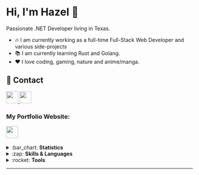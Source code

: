 # Hi, I'm Hazel :wave:

Passionate .NET Developer living in Texas.

- :fire: I am currently working as a full-time Full-Stack Web Developer and various side-projects
- :books: I am currently learning Rust and Golang.
- :heart: I love coding, gaming, nature and anime/manga.

## :page_with_curl: Contact

<a href="mailto: hazel.granados@protonmail.com" target="_blank">
  <img src="https://img.shields.io/static/v1?label=&message=EMAIL&color=%23202121&style=for-the-badge&logo=protonmail&logoColor=%23ECB831" height="32">
</a>
<a href="https://www.linkedin.com/in/hazelgranados/" target="_blank">
  <img src="https://img.shields.io/static/v1?label=&message=linkedin&color=%23202121&style=for-the-badge&logo=linkedin&logoColor=%230961B8" height="32">
</a>

<br>

### My Portfolio Website:

<a href="https://hazeliscoding.dev" target="_blank">
  <img src="https://img.shields.io/static/v1?label=&message=www.hazeliscoding.dev&color=%23202121&style=for-the-badge&logo=googlechrome&logoColor=%2339a6e6" height="32">
</a>

<br>
<br>

<details> 
  <summary>:bar_chart: <b>Statistics</b></summary>
  <br>
  
  <img alt="Hazel's Top Languages" src="https://github-readme-stats.vercel.app/api/top-langs/?username=hazeliscoding&layout=compact&bg_color=202121&hide_border=true&text_color=ffffff&title_color=e64d39" height="200px" />
  <br>
  <img alt="Hazel's GitHub stats" src="https://github-readme-stats.vercel.app/api?username=hazeliscoding&show_icons=true&bg_color=202121&hide_border=true&text_color=ffffff&title_color=ff035f" height="200px" />

</details>

<details> 
  <summary>:zap: <b>Skills & Languages</b></summary>
  <br>

  <img src="https://img.shields.io/badge/c%23-%23239120.svg?style=for-the-badge&logo=csharp&logoColor=white" height="32">
  <img src="https://img.shields.io/badge/.NET-5C2D91?style=for-the-badge&logo=.net&logoColor=white" height="32">
  <img src="https://img.shields.io/badge/angular-%23DD0031.svg?style=for-the-badge&logo=angular&logoColor=white" height="32">
  <img src="https://img.shields.io/badge/typescript-%23007ACC.svg?style=for-the-badge&logo=typescript&logoColor=white" height="32">
  <img src="https://img.shields.io/badge/javascript-%23323330.svg?style=for-the-badge&logo=javascript&logoColor=%23F7DF1E" height="32">
  <img src="https://img.shields.io/badge/jquery-%230769AD.svg?style=for-the-badge&logo=jquery&logoColor=white" height="32">
  <img src="https://img.shields.io/badge/html5-%23E34F26.svg?style=for-the-badge&logo=html5&logoColor=white" height="32">
  <img src="https://img.shields.io/badge/css3-%231572B6.svg?style=for-the-badge&logo=css3&logoColor=white" height="32">
  <img src="https://img.shields.io/badge/-GraphQL-E10098?style=for-the-badge&logo=graphql&logoColor=white" height="32">
  <img src="https://img.shields.io/badge/PowerShell-%235391FE.svg?style=for-the-badge&logo=powershell&logoColor=white" height="32">
  <img src="https://img.shields.io/badge/python-3670A0?style=for-the-badge&logo=python&logoColor=ffdd54" height="32">
  <img src="https://img.shields.io/badge/c++-%2300599C.svg?style=for-the-badge&logo=c%2B%2B&logoColor=white" height="32">
  <img src="https://img.shields.io/badge/OpenGL-%23FFFFFF.svg?style=for-the-badge&logo=opengl" height="32">
  <img src="https://img.shields.io/badge/Qt-%23217346.svg?style=for-the-badge&logo=Qt&logoColor=white" height="32">
  <img src="https://img.shields.io/badge/java-%23ED8B00.svg?style=for-the-badge&logo=openjdk&logoColor=white" height="32">
  <img src="https://img.shields.io/badge/mysql-4479A1.svg?style=for-the-badge&logo=mysql&logoColor=white" height="32">
  <img src="https://img.shields.io/badge/Microsoft%20SQL%20Server-CC2927?style=for-the-badge&logo=microsoft%20sql%20server&logoColor=white" height="32">
  <img src="https://img.shields.io/badge/postgres-%23316192.svg?style=for-the-badge&logo=postgresql&logoColor=white" height="32">
  <img src="https://img.shields.io/badge/MongoDB-%234ea94b.svg?style=for-the-badge&logo=mongodb&logoColor=white" height="32">
  <img src="https://img.shields.io/badge/Amazon%20DynamoDB-4053D6?style=for-the-badge&logo=Amazon%20DynamoDB&logoColor=white" height="32">
  <img src="https://img.shields.io/badge/rabbitmq-FF6600?style=for-the-badge&logo=rabbitmq&logoColor=white" height="32">
  <img src="https://img.shields.io/badge/JWT-black?style=for-the-badge&logo=JSON%20web%20tokens" height="32">
  <img src="https://img.shields.io/badge/node.js-6DA55F?style=for-the-badge&logo=node.js&logoColor=white" height="32">
  <img src="https://img.shields.io/badge/bootstrap-%238511FA.svg?style=for-the-badge&logo=bootstrap&logoColor=white" height="32">
  <img src="https://img.shields.io/badge/SASS-hotpink.svg?style=for-the-badge&logo=SASS&logoColor=white" height="32">
  <img src="https://img.shields.io/badge/daisyui-5A0EF8?style=for-the-badge&logo=daisyui&logoColor=white" height="32">
  
</details>

<details> 
  <summary>:rocket: <b>Tools</b></summary>
  <br>
  
  <img src="https://img.shields.io/badge/Postman-FF6C37?style=for-the-badge&logo=postman&logoColor=white" height="32">
  <img src="https://img.shields.io/badge/-Swagger-%23Clojure?style=for-the-badge&logo=swagger&logoColor=white" height="32">
  <img src="https://img.shields.io/badge/github%20actions-%232671E5.svg?style=for-the-badge&logo=githubactions&logoColor=white" height="32">
  <img src="https://img.shields.io/static/v1?label=&message=GitHub&color=%23202121&style=for-the-badge&logo=github&logoColor=%23ffffff" height="32">
  <img src="https://img.shields.io/badge/git-%23F05033.svg?style=for-the-badge&logo=git&logoColor=white" height="32">
  <img src="https://img.shields.io/static/v1?label=&message=Postman&color=%23202121&style=for-the-badge&logo=postman&logoColor=%23FF6C37" height="32">
  <img src="https://img.shields.io/static/v1?label=&message=Docker&color=%23202121&style=for-the-badge&logo=docker&logoColor=%230997E5" height="32">
  <img src="https://img.shields.io/badge/Notion-%23000000.svg?style=for-the-badge&logo=notion&logoColor=white" height="32">
  
</details>
  
  ---
